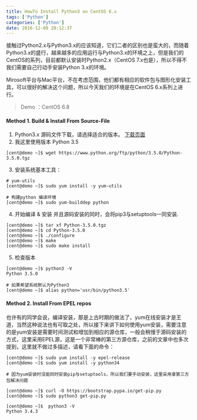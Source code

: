 ```yaml
---
title: HowTo Install Python3 on CentOS 6.x
tags: ['Python']
categories: ['Python']
date: 2016-12-08 20:12:37
---
```


接触过Python2.x与Python3.x的应该知道，它们二者的区别也是蛮大的，而随着Python3.x的盛行，越来越多的应用运行与Python3.x的环境之上，但是我们的CentOS的系列，目前都默认安装时Python2.x（CentOS 7.x也是），所以不得不我们需要自己行动手安装Python 3.x的环境。

Mirosoft平台与Mac平台，不在考虑范围，他们都有相应的软件包与图形化安装工具，可以很好的解决这个问题，所以今天我们的环境是在CentOS 6.x系列上进行。

> Demo ：CentOS 6.8

#### Method 1. Build & Install From Source-File

1. Python3.x 源码文件下载，请选择适合的版本。 [下载页面](https://www.python.org/ftp/python/)
2. 我这里使用版本 Python 3.5
```
[cent@demo ~]$ wget https://www.python.org/ftp/python/3.5.0/Python-3.5.0.tgz
```
3. 安装系统基本工具：
```
# yum-utils
[cent@demo ~]$ sudo yum install -y yum-utils

# 构建python 编译环境
[cent@demo ~]$ sudo yum-builddep python
```
4. 开始编译 & 安装
并且源码安装的同时，会将pip3与setuptools一同安装.
```
[cent@demo ~]$ tar xf Python-3.5.0.tgz
[cent@demo ~]$ cd Python-3.5.0
[cent@demo ~]$ ./configure
[cent@demo ~]$ make
[cent@demo ~]$ sudo make install
```
5. 检查版本
```
[cent@demo ~]$ python3 -V
Python 3.5.0

# 如果希望系统默认为Python3
[cent@demo ~]$ alias python='usr/bin/python3.5'
```

#### Method 2. Install From EPEL repos
也许有的同学会说，编译安装，那是上古时期的做法了，yum在线安装才是王道，当然这种说法也有可取之处，所以接下来讲下如何使用yum安装，需要注意的是yum安装是需要时间测试和增加到相应的源仓库，一般会稍慢于源码安装的方式，这里采用EPEL源，这是一个非常棒的第三方源仓库，之前的文章中也多次提到，这里就不做过多描述，请看下面的命令：
```
[cent@demo ~]$ sudo yum install -y epel-release
[cent@demo ~]$ sudo yum install -y python34

# 因为yum安装时没能同时安装pip与setuptools，所以我们要手动安装，这里采用拿第三方包解决问题

[cent@demo ~]$ curl -O https://bootstrap.pypa.io/get-pip.py
[cent@demo ~]$ sudo python3 get-pip.py

[cent@demo ~]$  python3 -V
Python 3.4.3
```
